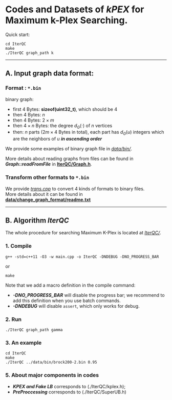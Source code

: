 # Codes and Datasets of $kPEX$ for Maximum  k-Plex Searching.

Quick start:
```shell
cd IterQC
make
./IterQC graph_path k
```


<hr>

## A. Input graph data format:

### Format : `*.bin`
binary graph:
- first $4$ Bytes: **sizeof(uint32_t)**, which should be $4$
- then $4$ Bytes: $n$
- then $4$ Bytes: $2\times m$
- then $4\times n$ Bytes: the degree $d_G(\cdot)$ of $n$ vertices
- then: $n$ parts ($2m\times 4$ Bytes in total), each part has $d_G(u)$ integers which are the neighbors of $u$ ***in ascending order***

We provide some examples of binary graph file  in [*data/bin/*](./data/bin/).

More details about reading graphs from files can be found in ***Graph::readFromFile*** in [**IterQC/Graph.h**](./IterQC/Graph.h).


### Transform other formats to `*.bin`
We provide [*trans.cpp*](./data/change_graph_format) to convert 4 kinds of formats to binary files.\
More details about it can be found in [**data/change_graph_format/readme.txt**](./data/change_graph_format/readme.txt)

<hr>

## B. Algorithm $IterQC$
The whole procedure for searching Maximum K-Plex is located at [*IterQC/*](./IterQC/). 

### 1. Compile
```shell
g++ -std=c++11 -O3 -w main.cpp -o IterQC -DNDEBUG -DNO_PROGRESS_BAR
```
or
```shell
make
```

Note that we add a macro definition in the compile command: 
- ***-DNO_PROGRESS_BAR*** will disable the progress bar; we recommend to add this definition when you use batch commands. 
- ***-DNDEBUG*** will disable  `assert`, which only works for debug.

### 2. Run
```shell
./IterQC graph_path gamma
```

### 3. An example
```shell
cd IterQC
make
./IterQC ../data/bin/brock200-2.bin 0.95
```

### 5. About major components in codes
- ***KPEX and Fake LB*** corresponds to (./IterQC/kplex.h);
- ***PreProccessing*** corresponds to (./IterQC/SuperUB.h)
